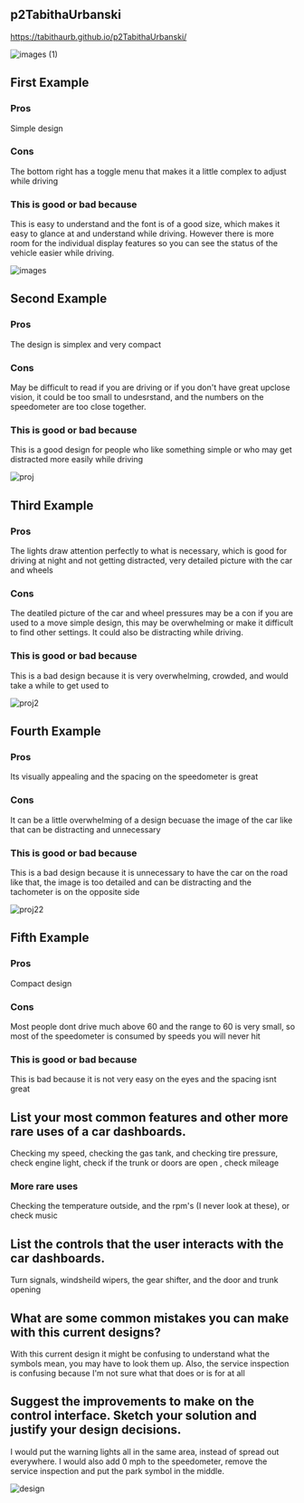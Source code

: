 ## p2TabithaUrbanski

https://tabithaurb.github.io/p2TabithaUrbanski/

![images (1)](https://user-images.githubusercontent.com/44306680/111263750-60f33c80-85f4-11eb-810d-c7489a83c90c.jpeg)

## First Example 
### Pros
Simple design 
### Cons
The bottom right has a toggle menu that makes it a little complex to adjust while driving
### This is good or bad because 
This is easy to understand and the font is of a good size, which makes it easy to glance at and understand while driving. However there is more room for the individual display features so you can see the status of the vehicle easier while driving.

![images](https://user-images.githubusercontent.com/44306680/111263768-6781b400-85f4-11eb-9d69-910fdbdcdc23.jpeg)
## Second Example 

### Pros 
The design is simplex and very compact 
### Cons
May be difficult to read if you are driving or if you don't have great upclose vision, it could be too small to undesrstand, and the numbers on the speedometer are too close together.
### This is good or bad because 
This is a good design for people who like something simple or who may get distracted more easily while driving


![proj](https://user-images.githubusercontent.com/44306680/111263797-71a3b280-85f4-11eb-89a4-e5e214c22a47.jpeg)
## Third Example 

### Pros
The lights draw attention perfectly to what is necessary, which is good for driving at night and not getting distracted, very detailed picture with the car and wheels
### Cons
The deatiled picture of the car and wheel pressures may be a con if you are used to a move simple design, this may be overwhelming or make it difficult to find other settings. It could also be distracting while driving. 
### This is good or bad because 
This is a bad design because it is very overwhelming, crowded, and would take a while to get used to

![proj2](https://user-images.githubusercontent.com/44306680/111263811-78cac080-85f4-11eb-929f-6aa9d7e078d9.jpeg)
## Fourth Example 

### Pros
Its visually appealing and the spacing on the speedometer is great
### Cons
It can be a little overwhelming of a design becuase the image of the car like that can be distracting and unnecessary
### This is good or bad because 
This is a bad design because it is unnecessary to have the car on the road like that, the image is too detailed and can be distracting and the tachometer is on the opposite side

![proj22](https://user-images.githubusercontent.com/44306680/111263828-7e280b00-85f4-11eb-895d-ece4be4daeb1.jpg)
## Fifth Example 

### Pros 
Compact design

### Cons
Most people dont drive much above 60 and the range to 60 is very small, so most of the speedometer is consumed by speeds you will never hit

### This is good or bad because 
This is bad because it is not very easy on the eyes and the spacing isnt great





## List your most common features and other more rare uses of a car dashboards.
Checking my speed, checking the gas tank, and checking tire pressure, check engine light, check if the trunk or doors are open , check mileage

### More rare uses
Checking the temperature outside, and the rpm's (I never look at these), or check music


## List the controls that the user interacts with the car dashboards.
Turn signals, windsheild wipers, the gear shifter, and the door and trunk opening 


## What are some common mistakes you can make with this current designs?
With this current design it might be confusing to understand what the symbols mean, you may have to look them up. Also, the service inspection is confusing because I'm not sure what that does or is for at all 

## Suggest the improvements to make on the control interface. Sketch your solution and justify your design decisions.
I would put the warning lights all in the same area, instead of spread out everywhere. I would also add 0 mph to the speedometer, remove the service inspection and put the park symbol in the middle. 


![design](https://user-images.githubusercontent.com/44306680/115166445-cbc2e800-a078-11eb-982e-74b220b77919.PNG)


